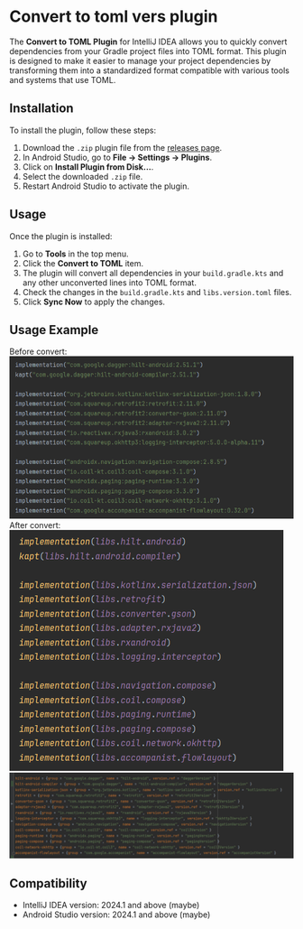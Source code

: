 # Convert to toml vers plugin

The **Convert to TOML Plugin** for IntelliJ IDEA allows you to quickly convert dependencies from your Gradle project files into TOML format. This plugin is designed to make it easier to manage your project dependencies by transforming them into a standardized format compatible with various tools and systems that use TOML.

## Installation

To install the plugin, follow these steps:
1. Download the `.zip` plugin file from the [releases page](https://github.com/Balalaika73/TomlConvertPlugin/releases).
2. In Android Studio, go to **File → Settings → Plugins**.
3. Click on **Install Plugin from Disk...**.
4. Select the downloaded `.zip` file.
5. Restart Android Studio to activate the plugin.

## Usage

Once the plugin is installed:
1. Go to **Tools** in the top menu.
2. Click the **Convert to TOML** item.
3. The plugin will convert all dependencies in your `build.gradle.kts` and any other unconverted lines into TOML format.
4. Check the changes in the `build.gradle.kts` and `libs.version.toml` files.
5. Click **Sync Now** to apply the changes.

## Usage Example
Before convert:
![Before Convert](img/BeforeConvert.png)
After convert:
![After Convert](img/ConvertRes.png)
![After Convert Toml](img/ConvertResToml.png)

## Compatibility

- IntelliJ IDEA version: 2024.1 and above (maybe)
- Android Studio version: 2024.1 and above (maybe)
